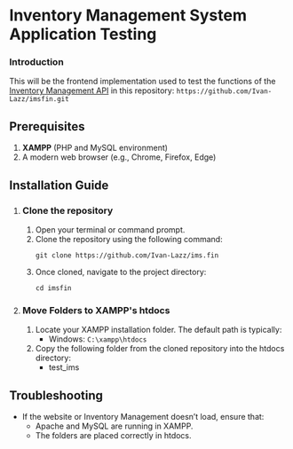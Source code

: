 # Inventory Management System Application Testing
### Introduction
This will be the frontend implementation used to test the functions of the [Inventory Management API](https://github.com/Ivan-Lazz/imsfin.git) in this repository: ``` https://github.com/Ivan-Lazz/imsfin.git ```

## Prerequisites
1. **XAMPP** (PHP and MySQL environment)
2. A modern web browser (e.g., Chrome, Firefox, Edge)

## Installation Guide
1. ### Clone the repository
   1. Open your terminal or command prompt.
   2. Clone the repository using the following command:
      ```
      git clone https://github.com/Ivan-Lazz/ims.fin
      ```
   3. Once cloned, navigate to the project directory:
      ```
      cd imsfin
      ```
2. ### Move Folders to XAMPP's htdocs
   1. Locate your XAMPP installation folder. The default path is typically:
      - Windows: ```C:\xampp\htdocs```
   2. Copy the following folder from the cloned repository into the htdocs directory:
      - test_ims

## Troubleshooting
   - If the website or Inventory Management doesn’t load, ensure that:
     - Apache and MySQL are running in XAMPP.
     - The folders are placed correctly in htdocs.
       
